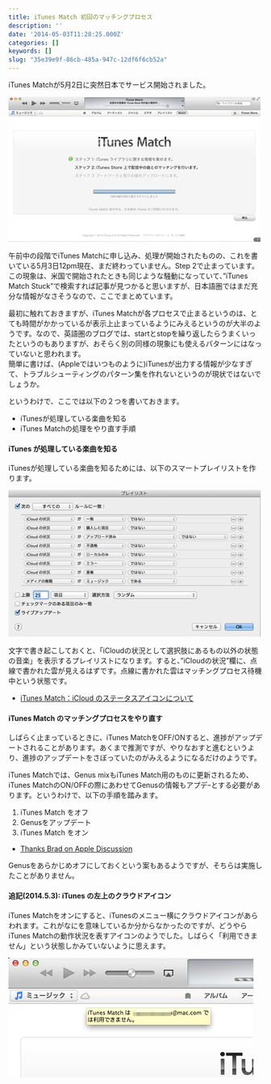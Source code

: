 ```yaml
---
title: iTunes Match 初回のマッチングプロセス
description: ''
date: '2014-05-03T11:28:25.000Z'
categories: []
keywords: []
slug: "35e39e9f-86cb-485a-947c-12df6f6cb52a"
---
```

iTunes Matchが5月2日に突然日本でサービス開始されました。

![](0__D2RJg4IisM__lD0oH.png)

午前中の段階でiTunes Matchに申し込み、処理が開始されたものの、これを書いている5月3日12pm現在、まだ終わっていません。Step 2で止まっています。この現象は、米国で開始されたときも同じような騒動になっていて、”iTunes Match Stuck”で検索すれば記事が見つかると思いますが、日本語圏ではまだ充分な情報がなさそうなので、ここでまとめています。

最初に触れておきますが、iTunes Matchが各プロセスで止まるというのは、とても時間がかかっているが表示上止まっているようにみえるというのが大半のようです。なので、英語圏のブログでは、startとstopを繰り返したらうまくいったというのもありますが、おそらく別の同様の現象にも使えるパターンにはなっていないと思われます。  
簡単に書けば、(Appleではいつものように)iTunesが出力する情報が少なすぎて、トラブルシューティングのパターン集を作れないというのが現状ではないでしょうか。

というわけで、ここでは以下の２つを書いておきます。

*   iTunesが処理している楽曲を知る
*   iTunes Matchの処理をやり直す手順

#### iTunes が処理している楽曲を知る

iTunesが処理している楽曲を知るためには、以下のスマートプレイリストを作ります。

![](0__dPBXldvkvRVa0Cb__.png)

文字で書き起こしておくと、「iCloudの状況として選択肢にあるもの以外の状態の音楽」を表示するプレイリストになります。すると、”iCloudの状況”欄に、点線で書かれた雲が見えるはずです。点線に書かれた雲はマッチングプロセス待機中という状態です。

*   [iTunes Match：iCloud のステータスアイコンについて](http://support.apple.com/kb/ts4124?viewlocale=ja_JP)

#### iTunes Match のマッチングプロセスをやり直す

しばらく止まっているときに、iTunes MatchをOFF/ONすると、進捗がアップデートされることがあります。あくまで推測ですが、やりなおすと進むというより、進捗のアップデートをさぼっていたのがみえるようになるだけのようです。

iTunes Matchでは、Genus mixもiTunes Match用のものに更新されるため、iTunes MatchのON/OFFの際にあわせてGenusの情報もアプデｰとする必要があります。というわけで、以下の手順を踏みます。

1.  iTunes Match をオフ
2.  Genusをアップデート
3.  iTunes Match をオン

*   [Thanks Brad on Apple Discussion](https://discussions.apple.com/message/22807360#22807360)

Genusをあらかじめオフにしておくという案もあるようですが、そちらは実施したことがありません。

#### 追記(2014.5.3): iTunes の左上のクラウドアイコン

iTunes Matchをオンにすると、iTunesのメニュー横にクラウドアイコンがあらわれます。これがなにを意味しているか分からなかったのですが、どうやらiTunes Matchの動作状況を表すアイコンのようでした。しばらく「利用できません」という状態しかみていないように思えます。

![](0__C04Cc4hdwZS1MwPh.png)